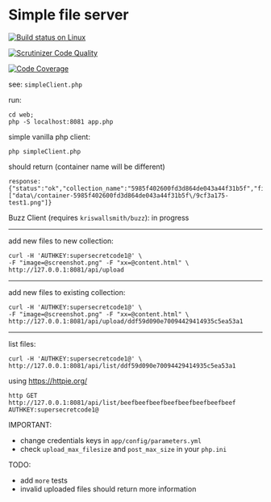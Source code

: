 # Simple file server

[![Build status on Linux](https://travis-ci.org/damianz5/simple_file_server.svg?branch=master)](http://travis-ci.org/damianz5/simple_file_server)

[![Scrutinizer Code Quality](https://scrutinizer-ci.com/g/damianz5/simple_file_server/badges/quality-score.png?b=master)](https://scrutinizer-ci.com/g/damianz5/simple_file_server/?branch=master)

[![Code Coverage](https://scrutinizer-ci.com/g/damianz5/simple_file_server/badges/coverage.png?b=master)](https://scrutinizer-ci.com/g/damianz5/simple_file_server/?branch=master)

see: `simpleClient.php`

run:
```
cd web;
php -S localhost:8081 app.php
```

simple vanilla php client:
```
php simpleClient.php
```
should return (container name will be different)
```
response: {"status":"ok","collection_name":"5985f402600fd3d864de043a44f31b5f","files":["data\/container-5985f402600fd3d864de043a44f31b5f\/9cf3a175-test1.png"]}
```

Buzz Client (requires `kriswallsmith/buzz`):
in progress

___
add new files to new collection:
```
curl -H 'AUTHKEY:supersecretcode1@' \
-F "image=@screenshot.png" -F "xx=@content.html" \
http://127.0.0.1:8081/api/upload
```

___
add new files to existing collection:
```
curl -H 'AUTHKEY:supersecretcode1@' \
-F "image=@screenshot.png" -F "xx=@content.html" \
http://127.0.0.1:8081/api/upload/ddf59d090e70094429414935c5ea53a1
```

___

list files:

```
curl -H 'AUTHKEY:supersecretcode1@' \
http://127.0.0.1:8081/api/list/ddf59d090e70094429414935c5ea53a1
```

using https://httpie.org/
```
http GET http://127.0.0.1:8081/api/list/beefbeefbeefbeefbeefbeefbeefbeef AUTHKEY:supersecretcode1@
```

IMPORTANT:
 - change credentials keys in `app/config/parameters.yml`
 - check `upload_max_filesize` and `post_max_size` in your `php.ini`

TODO:
 - add `more` tests
 - invalid uploaded files should return more information

